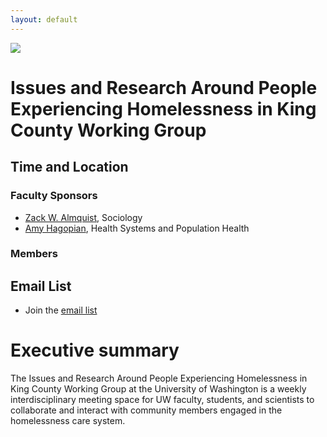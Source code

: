 ```yaml
---
layout: default
---
```


<img src="{{ site.url }}{{ site.baseurl }}/assets/img/kcpehlogo.png">

# Issues and Research Around People Experiencing Homelessness in King County Working Group

## Time and Location

### Faculty Sponsors

* [Zack W. Almquist](https://depts.washington.edu/zalmquist), Sociology
* [Amy Hagopian](https://sph.washington.edu/sph-profiles/faculty-profiles/amy-hagopian), Health Systems and Population Health

### Members

## Email List 

* Join the [email list](https://lists.uw.edu/postorius/lists/kcpehworkinggroup.lists.uw.edu/)

# Executive summary

The Issues and Research Around People Experiencing Homelessness in King County Working Group at the University of Washington is a weekly interdisciplinary meeting space for UW faculty, students, and scientists to collaborate and interact with community members engaged in the homelessness care system.
